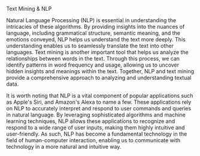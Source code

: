 Text Mining & NLP 


Natural Language Processing (NLP) is essential in understanding the intricacies of these algorithms. By providing insights into the nuances of language, including grammatical structure, semantic meaning, and the emotions conveyed, NLP helps us understand the text more deeply. This understanding enables us to seamlessly translate the text into other languages. Text mining is another important tool that helps us analyze the relationships between words in the text. Through this process, we can identify patterns in word frequency and usage, allowing us to uncover hidden insights and meanings within the text. Together, NLP and text mining provide a comprehensive approach to analyzing and understanding textual data. 

It is worth noting that NLP is a vital component of popular applications such as Apple's Siri, and Amazon's Alexa to name a few. These applications rely on NLP to accurately interpret and respond to user commands and queries in natural language. By leveraging sophisticated algorithms and machine learning techniques, NLP allows these applications to recognize and respond to a wide range of user inputs, making them highly intuitive and user-friendly. As such, NLP has become a fundamental technology in the field of human-computer interaction, enabling us to communicate with technology in a more natural and intuitive way.


